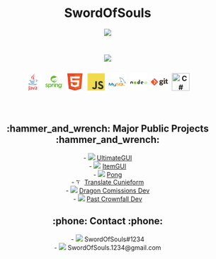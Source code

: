 <div id="header" align="center">
  <h1>SwordOfSouls</h1>
  <img src="https://i.imgur.com/rSmT3uP.png" width="100"/>
  <h1></h1>
  <img src="https://media.giphy.com/media/hvRJCLFzcasrR4ia7z/giphy.gif" width="30"/>
  
  <h3 :hammer_and_wrench: Languages and Tools : </h3>
  <img src="https://github.com/devicons/devicon/blob/master/icons/java/java-original-wordmark.svg" title="Java" alt="Java" width="40" height="40"/>&nbsp;
  <img src="https://github.com/devicons/devicon/blob/master/icons/spring/spring-original-wordmark.svg" title="Spring" alt="Spring" width="40" height="40"/>&nbsp;
  <img src="https://github.com/devicons/devicon/blob/master/icons/html5/html5-original.svg" title="HTML5" alt="HTML" width="40" height="40"/>&nbsp;
  <img src="https://github.com/devicons/devicon/blob/master/icons/javascript/javascript-original.svg" title="JavaScript" alt="JavaScript" width="40" height="40"/>&nbsp;
  <img src="https://github.com/devicons/devicon/blob/master/icons/mysql/mysql-original-wordmark.svg" title="MySQL"  alt="MySQL" width="40" height="40"/>&nbsp;
  <img src="https://github.com/devicons/devicon/blob/master/icons/nodejs/nodejs-original-wordmark.svg" title="NodeJS" alt="NodeJS" width="40" height="40"/>&nbsp;
  <img src="https://github.com/devicons/devicon/blob/master/icons/git/git-original-wordmark.svg" title="Git" **alt="Git" width="40" height="40"/>&nbsp;
  <img src="https://cdn.worldvectorlogo.com/logos/c--4.svg" title="C#" **alt="c#" width="40" height="40"/>&nbsp;
  <br><br><br>
  <h2>:hammer_and_wrench: Major Public Projects :hammer_and_wrench:</h2>
  - <img src="https://i.imgur.com/vpLwZKf.png" width="15"/> <a href="https://bit.ly/SwordOfSouls-UltimateGUI">UltimateGUI</a><br>
  - <img src="https://i.imgur.com/iuP7Z78.png" width="15"/> <a href="https://bit.ly/SwordOfSouls-ItemGUI">ItemGUI</a><br>
  - <img src="https://github.com/SwordOfSouls/Pong/blob/master/Pong/Icon.ico" width="15"/> <a href="https://github.com/SwordOfSouls/Pong">Pong</a><br>
  - <img src="https://github.com/SwordOfSouls/TranslateCuneiform/blob/main/images/favicon.png" width="15"/> <a href="https://translate-ancient.tk">Translate Cunieform</a><br> 
  - <img src="https://dragoncommissions.com/static/dragon.png" width="15"/> <a href="https://dragoncommissions.com/">Dragon Comissions Dev</a><br> 
  - <img src="https://crownfall.gg/uploads/favicons/16275813fb6510_nfhgkqjmlipeo.ico" width="15"/> <a href="https://crownfall.gg/">Past Crownfall Dev</a><br>
  <h2>:phone: Contact :phone:</h2>
  - <img src="https://discord.com/assets/847541504914fd33810e70a0ea73177e.ico" width="15"/> SwordOfSouls#1234<br>
  - <img src="https://ssl.gstatic.com/ui/v1/icons/mail/rfr/gmail.ico" width="15"/> SwordOfSouls.1234@gmail.com<br>
</div>
